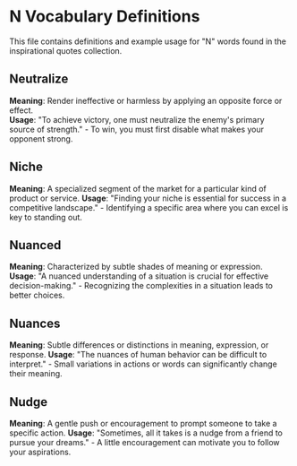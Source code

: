 # N Vocabulary Definitions

This file contains definitions and example usage for "N" words found in the inspirational quotes collection.

<!-- Add vocabulary words here following the format:
## WordName

**Meaning**: Clear, concise definition of the word.
**Usage**: "Quote or example sentence." - Explanation of the usage context.
-->

## Neutralize

**Meaning**: Render ineffective or harmless by applying an opposite force or effect.  
**Usage**: "To achieve victory, one must neutralize the enemy's primary source of strength." - To win, you must first disable what makes your opponent strong.

## Niche

**Meaning**: A specialized segment of the market for a particular kind of product or service.
**Usage**: "Finding your niche is essential for success in a competitive landscape." - Identifying a specific area where you can excel is key to standing out.

## Nuanced

**Meaning**: Characterized by subtle shades of meaning or expression.
**Usage**: "A nuanced understanding of a situation is crucial for effective decision-making." - Recognizing the complexities in a situation leads to better choices.

## Nuances

**Meaning**: Subtle differences or distinctions in meaning, expression, or response.
**Usage**: "The nuances of human behavior can be difficult to interpret." - Small variations in actions or words can significantly change their meaning.

## Nudge

**Meaning**: A gentle push or encouragement to prompt someone to take a specific action.
**Usage**: "Sometimes, all it takes is a nudge from a friend to pursue your dreams." - A little encouragement can motivate you to follow your aspirations.
